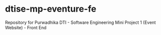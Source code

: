 # dtise-mp-eventure-fe
Repository for Purwadhika DTI - Software Engineering Mini Project 1 (Event Website) - Front End
